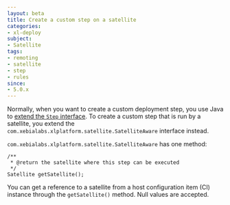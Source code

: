 ```yaml
---
layout: beta
title: Create a custom step on a satellite
categories:
- xl-deploy
subject:
- Satellite
tags:
- remoting
- satellite
- step
- rules
since:
- 5.0.x
---
```


Normally, when you want to create a custom deployment step, you use Java to [extend the `Step` interface](/xl-deploy/5.0.x/xldeployjavaapimanual.html#define-a-custom-step-for-rules). To create a custom step that is run by a satellite, you extend the `com.xebialabs.xlplatform.satellite.SatelliteAware` interface instead.

`com.xebialabs.xlplatform.satellite.SatelliteAware` has one method:

    /**
     * @return the satellite where this step can be executed
     */
    Satellite getSatellite();

You can get a reference to a satellite from a host configuration item (CI) instance through the `getSatellite()` method. Null values are accepted.
